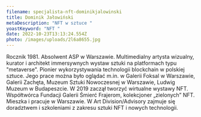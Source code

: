 ```yaml
---
filename: specjalista-nft-dominikjalowinski
title: Dominik Jałowiński
metaDescription: "NFT w sztuce "
yoastKeyword: "NFT "
date: 2022-10-23T13:13:24.554Z
photo: /images/uploads/2l6a8655.jpg
---
```

Rocznik 1981. Absolwent ASP w Warszawie. Multimedialny artysta wizualny, kurator i architekt immersywnych wystaw sztuki na platformach typu "metaverse". Pionier wykorzystywania technologii blockchain w polskiej sztuce. Jego prace można było oglądać m.in. w Galerii Foksal w Warszawie, Galerii Zachęta, Muzeum Sztuki Nowoczesnej w Warszawie, Ludwig Muzeum w Budapeszcie. W 2019 zaczął tworzyć wirtualne wystawy NFT. Współtwórca Fundacji Galerii Śmierć Frajerom, kolekcjoner „zielonych” NFT. Mieszka i pracuje w Warszawie.  W Art Division/Advisory zajmuje się doradztwem i szkoleniami z zakresu sztuki NFT i nowych technologii.